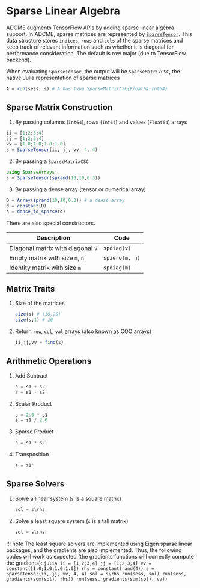 # Sparse Linear Algebra

ADCME augments TensorFlow APIs by adding sparse linear algebra support. In ADCME, sparse matrices are represented by [`SparseTensor`](@ref). This data structure stores `indices`, `rows` and `cols` of the sparse matrices and keep track of relevant information such as whether it is diagonal for performance consideration. The default is row major (due to TensorFlow backend). 

When evaluating `SparseTensor`, the output will be `SparseMatrixCSC`, the native Julia representation of sparse matrices

```julia
A = run(sess, s) # A has type SparseMatrixCSC{Float64,Int64}
```



## Sparse Matrix Construction

1. By passing columns (`Int64`), rows (`Int64`) and values (`Float64`) arrays
```julia
ii = [1;2;3;4]
jj = [1;2;3;4]
vv = [1.0;1.0;1.0;1.0]
s = SparseTensor(ii, jj, vv, 4, 4)
```
2. By passing a `SparseMatrixCSC`
```julia
using SparseArrays
s = SparseTensor(sprand(10,10,0.3))
```
3. By passing a dense array (tensor or numerical array)
```julia
D = Array(sprand(10,10,0.3)) # a dense array
d = constant(D)
s = dense_to_sparse(d)
```

There are also special constructors. 

| Description                       | Code           |
| --------------------------------- | -------------- |
| Diagonal matrix with diagonal `v` | `spdiag(v)`    |
| Empty matrix with size `m`, `n`   | `spzero(m, n)` |
| Identity matrix with size `m`     | `spdiag(m)`    |



## Matrix Traits

1. Size of the matrices

   ```julia
   size(s) # (10,20)
   size(s,1) # 10
   ```

2. Return `row`, `col`, `val` arrays (also known as COO arrays)

   ```julia
   ii,jj,vv = find(s)
   ```



## Arithmetic Operations

1. Add Subtract

   ```julia
   s = s1 + s2
   s = s1 - s2
   
   ```

2. Scalar Product

   ```julia
   s = 2.0 * s1
   s = s1 / 2.0
   ```

3. Sparse Product

   ```julia
   s = s1 * s2
   ```

4. Transposition

   ```julia
   s = s1'
   ```

## Sparse Solvers

1. Solve a linear system (`s` is a square matrix)

   ```julia
   sol = s\rhs
   ```

2. Solve a least square system (`s` is a tall matrix)

   ```julia
   sol = s\rhs
   ```

!!! note
    The least square solvers are implemented using Eigen sparse linear packages, and the gradients are also implemented. Thus, the following codes will work as expected (the gradients functions will correctly compute the gradients):
    ```julia
    ii = [1;2;3;4]
    jj = [1;2;3;4]
    vv = constant([1.0;1.0;1.0;1.0])
    rhs = constant(rand(4))
    s = SparseTensor(ii, jj, vv, 4, 4)
    sol = s\rhs
    run(sess, sol)
    run(sess, gradients(sum(sol), rhs))
    run(sess, gradients(sum(sol), vv))
    ```